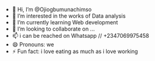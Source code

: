 - 👋 Hi, I’m @Ojiogbumunachimso
- 👀 I’m interested in the works of Data analysis
- 🌱 I’m currently learning Web development
- 💞️ I’m looking to collaborate on ...
- 📫 i can be reached on Whatsapp // +2347069975458 
- 😄 Pronouns: we
- ⚡ Fun fact: i love eating as much as i love working

<!---
Ojiogbumunachimso/Ojiogbumunachimso is a ✨ special ✨ repository because its `README.md` (this file) appears on your GitHub profile.
You can click the Preview link to take a look at your changes.
--->
